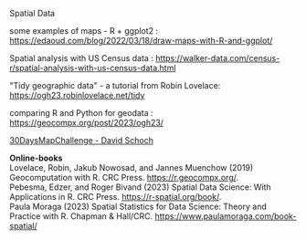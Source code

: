Spatial Data

some examples of maps - R + ggplot2 : https://edaoud.com/blog/2022/03/18/draw-maps-with-R-and-ggplot/

Spatial analysis with US Census data : https://walker-data.com/census-r/spatial-analysis-with-us-census-data.html  

"Tidy geographic data" - a tutorial from Robin Lovelace: https://ogh23.robinlovelace.net/tidy

comparing R and Python for geodata : https://geocompx.org/post/2023/ogh23/ 

[30DaysMapChallenge - David Schoch](https://github.com/schochastics/30DayMapChallenge)

**Online-books**  
Lovelace, Robin, Jakub Nowosad, and Jannes Muenchow (2019) Geocomputation with R. CRC Press. https://r.geocompx.org/.  
Pebesma, Edzer, and Roger Bivand (2023) Spatial Data Science: With Applications in R. CRC Press. https://r-spatial.org/book/.   
Paula Moraga (2023) Spatial Statistics for Data Science: Theory and Practice with R. Chapman & Hall/CRC. https://www.paulamoraga.com/book-spatial/  
